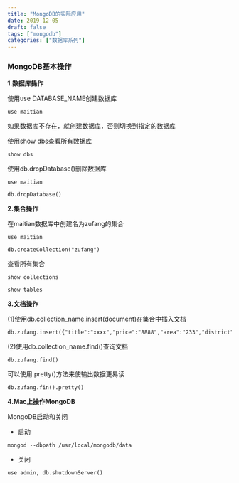 ```yaml
---
title: "MongoDB的实际应用"
date: 2019-12-05
draft: false
tags: ["mongodb"]
categories: ["数据库系列"]
---
```


### MongoDB基本操作

**1.数据库操作**

使用use DATABASE_NAME创建数据库

```
use maitian
```

如果数据库不存在，就创建数据库，否则切换到指定的数据库

使用show dbs查看所有数据库

```
show dbs
```

使用db.dropDatabase()删除数据库

```
use maitian

db.dropDatabase()
```

**2.集合操作**

在maitian数据库中创建名为zufang的集合

```
use maitian

db.createCollection("zufang")
```

查看所有集合

```
show collections

show tables
```

**3.文档操作**

(1)使用db.collection_name.insert(document)在集合中插入文档

```
db.zufang.insert({"title":"xxxx","price":"8888","area":"233","district":"xxx"})
```

(2)使用db.collection_name.find()查询文档

```
db.zufang.find()
```

可以使用.pretty()方法来使输出数据更易读

```
db.zufang.fin().pretty()
```

**4.Mac上操作MongoDB**

MongoDB启动和关闭

* 启动

```linux
mongod --dbpath /usr/local/mongodb/data
```

* 关闭

```linux
use admin, db.shutdownServer() 
```

